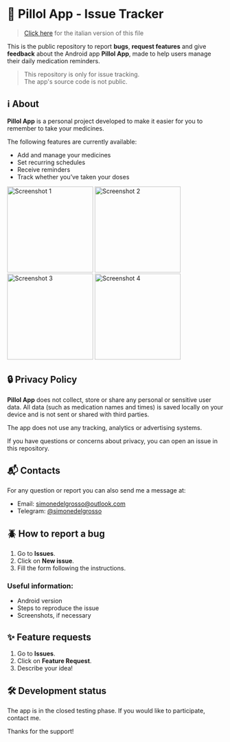 # 💊 Pillol App - Issue Tracker

> [Click here](README.it.md) for the italian version of this file

This is the public repository to report **bugs**, **request features** and give **feedback** about the Android app **Pillol App**, made to help users manage their daily medication reminders.

> This repository is only for issue tracking.  
> The app's source code is not public.

## ℹ️ About

**Pillol App** is a personal project developed to make it easier for you to remember to take your medicines.  

The following features are currently available:

- Add and manage your medicines
- Set recurring schedules
- Receive reminders
- Track whether you’ve taken your doses 

<div display="flex" gap="50px"> 
  <img src="https://github.com/simdlg/pillol-app-support/blob/main/imgs/screenshots/en/screenshot-1.png" alt="Screenshot 1" width="200px" />
  <img src="https://github.com/simdlg/pillol-app-support/blob/main/imgs/screenshots/en/screenshot-2.png" alt="Screenshot 2" width="200px" />
  <img src="https://github.com/simdlg/pillol-app-support/blob/main/imgs/screenshots/en/screenshot-3.png" alt="Screenshot 3" width="200px" />
  <img src="https://github.com/simdlg/pillol-app-support/blob/main/imgs/screenshots/en/screenshot-4.png" alt="Screenshot 4" width="200px" />
</div>

## 🔒 Privacy Policy

**Pillol App** does not collect, store or share any personal or sensitive user data.
All data (such as medication names and times) is saved locally on your device and is not sent or shared with third parties.

The app does not use any tracking, analytics or advertising systems.

If you have questions or concerns about privacy, you can open an issue in this repository.

## 📬 Contacts

For any question or report you can also send me a message at:  
- Email: [simonedelgrosso@outlook.com](mailto:simonedelgrosso@outlook.com)  
- Telegram: [@simonedelgrosso](https://t.me/simdlg)

## 🪲 How to report a bug

1. Go to **Issues**.
2. Click on **New issue**.
3. Fill the form following the instructions.

### Useful information:

- Android version
- Steps to reproduce the issue
- Screenshots, if necessary

## ✨ Feature requests

1. Go to **Issues**.
2. Click on **Feature Request**.
3. Describe your idea!

## 🛠️ Development status

The app is in the closed testing phase. If you would like to participate, contact me.

Thanks for the support!
